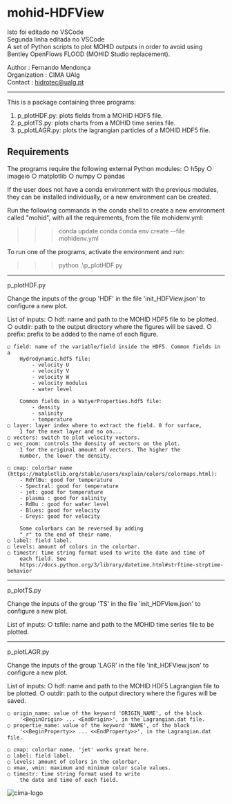 # mohid-HDFView
Isto foi editado no VSCode  
Segunda linha editada no VSCode  
A set of Python scripts to plot MOHID outputs in order to avoid using Bentley OpenFlows FLOOD (MOHID Studio replacement).

Author       : Fernando Mendonça  
Organization : CIMA UAlg  
Contact      : hidrotec@ualg.pt

---

This is a package containing three programs:  
1. p_plotHDF.py: plots fields from a MOHID HDF5 file.  
2. p_plotTS.py: plots charts from a MOHID time series file.  
3. p_plotLAGR.py: plots the lagrangian particles of a MOHID HDF5 file.

## Requirements
The programs require the following external Python modules:
    ○ h5py
    ○ imageio
    ○ matplotlib
    ○ numpy
    ○ pandas

If the user does not have a conda environment with the previous modules,
they can be installed individually, or a new environment can be created.

Run the following commands in the conda shell to create a new environment
called "mohid", with all the requirements, from the file mohidenv.yml:
>>> conda update conda
>>> conda env create --file mohidenv.yml

To run one of the programs, activate the environment and run:
>>> python .\p_plotHDF.py

****************************************************************************
p_plotHDF.py

Change the inputs of the group 'HDF' in the file
'init_HDFView.json' to configure a new plot.

List of inputs:
    ○ hdf: name and path to the MOHID HDF5 file to be plotted.
    ○ outdir: path to the output directory where the figures will be saved.
    ○ prefix: prefix to be added to the name of each figure.
    
    ○ field: name of the variable/field inside the HDF5. Common fields in a
        Hydrodynamic.hdf5 file:
            - velocity U
            - velocity V
            - velocity W
            - velocity modulus
            - water level

        Common fields in a WatyerProperties.hdf5 file:
            - density
            - salinity
            - temperature
    ○ layer: layer index where to extract the field. 0 for surface,
        1 for the next layer and so on...
    ○ vectors: switch to plot velocity vectors.
    ○ vec_zoom: controls the density of vectors on the plot.
        1 for the original amount of vectors. The higher the
        number, the lower the density.

    ○ cmap: colorbar name (https://matplotlib.org/stable/users/explain/colors/colormaps.html):
        - RdYlBu: good for temperature
        - Spectral: good for temperature
        - jet: good for temperature
        - plasma : good for salinity
        - RdBu : good for water level
        - Blues: good for velocity
        - Greys: good for velocity
        
        Some colorbars can be reversed by adding
        "_r" to the end of their name.
    ○ label: field label.
    ○ levels: amount of colors in the colorbar.
    ○ timestr: time string format used to write the date and time of
        each field. See
        https://docs.python.org/3/library/datetime.html#strftime-strptime-behavior

****************************************************************************
p_plotTS.py

Change the inputs of the group 'TS' in the file
'init_HDFView.json' to configure a new plot.

List of inputs:
    ○ tsfile: name and path to the MOHID time series file to be plotted.

****************************************************************************
p_plotLAGR.py

Change the inputs of the group 'LAGR' in the file
'init_HDFView.json' to configure a new plot.

List of inputs:
    ○ hdf: name and path to the MOHID HDF5 Lagrangian file to be plotted.
    ○ outdir: path to the output directory where the figures will be saved.
    
    ○ origin_name: value of the keyword 'ORIGIN_NAME', of the block
        '<BeginOrigin> ... <EndOrigin>', in the Lagrangian.dat file.
    ○ propertie_name: value of the keyword 'NAME', of the block
        '<<BeginProperty>> ... <<EndProperty>>', in the Lagrangian.dat file.

    ○ cmap: colorbar name. 'jet' works great here.
    ○ label: field label.
    ○ levels: amount of colors in the colorbar.
    ○ vmax, vmin: maximum and minimum color scale values.
    ○ timestr: time string format used to write
        the date and time of each field.

![cima-logo](https://cima-somathredds.ualg.pt/thredds/fileServer/info/cima-logo.png)
